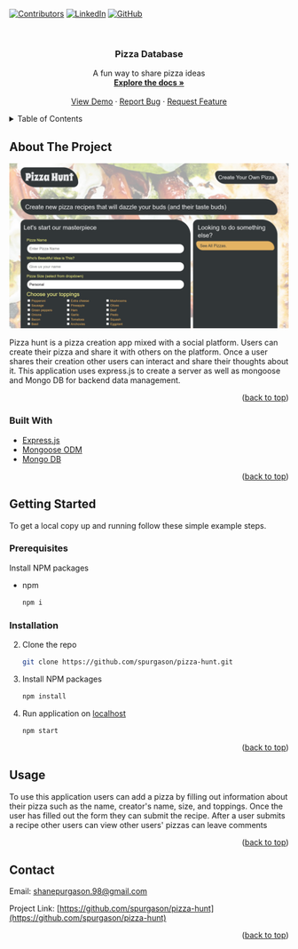 <div id="top"></div>

[![Contributors][contributors-shield]][contributors-url]
[![LinkedIn][linkedin-shield]][linkedin-url]
[![GitHub][github-shield]][github-url]



<!-- PROJECT LOGO -->
<br />
<div align="center">

<h3 align="center">Pizza Database</h3>

  <p align="center">
    A fun way to share pizza ideas
    <br />
    <a href="https://github.com/spurgason/pizza-hunt"><strong>Explore the docs »</strong></a>
    <br />
    <br />
    <a href="https://github.com/spurgason/pizza-hunt">View Demo</a>
    ·
    <a href="https://github.com/spurgason/pizza-hunt/issues">Report Bug</a>
    ·
    <a href="https://github.com/spurgason/pizza-hunt/issues">Request Feature</a>
  </p>
</div>



<!-- TABLE OF CONTENTS -->
<details>
  <summary>Table of Contents</summary>
  <ol>
    <li>
      <a href="#about-the-project">About The Project</a>
      <ul>
        <li><a href="#built-with">Built With</a></li>
      </ul>
    </li>
    <li>
      <a href="#getting-started">Getting Started</a>
      <ul>
        <li><a href="#prerequisites">Prerequisites</a></li>
        <li><a href="#installation">Installation</a></li>
      </ul>
    </li>
    <li><a href="#usage">Usage</a></li>
    <li><a href="#contact">Contact</a></li>
  </ol>
</details>



<!-- ABOUT THE PROJECT -->
## About The Project

[![Product Name Screen Shot][product-screenshot]](https://limitless-harbor-63842.herokuapp.com/)

Pizza hunt is a pizza creation app mixed with a social platform. Users can create their pizza and share it with others on the platform. Once a user shares their creation other users can interact and share their thoughts about it. This application uses express.js to create a server as well as mongoose and Mongo DB for backend data management.   

<p align="right">(<a href="#top">back to top</a>)</p>



### Built With


* [Express.js](https://expressjs.com/)
* [Mongoose ODM](https://mongoosejs.com/)
* [Mongo DB](https://www.mongodb.com/)

<p align="right">(<a href="#top">back to top</a>)</p>



<!-- GETTING STARTED -->
## Getting Started
To get a local copy up and running follow these simple example steps.

### Prerequisites

Install NPM packages
* npm
  ```sh
  npm i
  ```

### Installation

2. Clone the repo
   ```sh
   git clone https://github.com/spurgason/pizza-hunt.git
   ```
3. Install NPM packages
   ```sh
   npm install
   ```
4. Run application on [localhost](http://localhost:3001/)
   ```
   npm start
   ```

<p align="right">(<a href="#top">back to top</a>)</p>



<!-- USAGE EXAMPLES -->
## Usage

To use this application users can add a pizza by filling out information about their pizza such as the name, creator's name, size, and toppings. Once the user has filled out the form they can submit the recipe. After a user submits a recipe other users can view other users' pizzas can leave comments

<p align="right">(<a href="#top">back to top</a>)</p>

<!-- CONTACT -->
## Contact
Email: [shanepurgason.98@gmail.com](shanepurgason.98@gmail.com)

Project Link: [https://github.com/spurgason/pizza-hunt](https://github.com/spurgason/pizza-hunt)

<p align="right">(<a href="#top">back to top</a>)</p>

<!-- MARKDOWN LINKS & IMAGES -->
<!-- https://www.markdownguide.org/basic-syntax/#reference-style-links -->
[contributors-shield]: https://img.shields.io/github/contributors/spurgason/pizza-hunt.svg?style=for-the-badge
[contributors-url]: https://github.com/spurgason/pizza-hunt/graphs/contributors

[linkedin-shield]: https://img.shields.io/badge/-LinkedIn-black.svg?style=for-the-badge&logo=linkedin&colorB=555
[linkedin-url]: https://linkedin.com/in/shane-purgason-0b3a96199

[github-shield]: https://img.shields.io/badge/-GitHub-black.svg?style=for-the-badge&logo=github&colorB=555
[github-url]: https://github.com/spurgason

[product-screenshot]: public/assets/images/pizza-hunt.png
